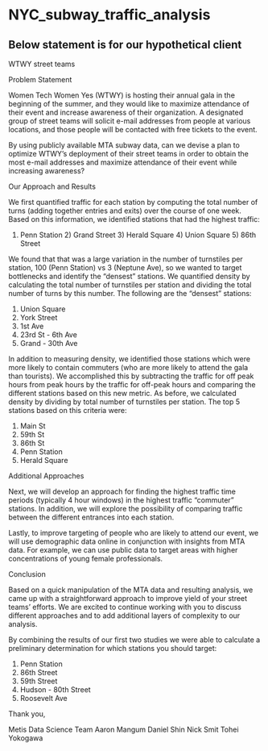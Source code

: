 # NYC_subway_traffic_analysis

## Below statement is for our hypothetical client




WTWY street teams

Problem Statement

Women Tech Women Yes (WTWY) is hosting their annual gala in the beginning of the summer, and they would like to maximize attendance of their event and increase awareness of their organization. A designated group of street teams will solicit e-mail addresses from people at various locations, and those people will be contacted with free tickets to the event.

By using publicly available MTA subway data, can we devise a plan to optimize WTWY’s deployment of their street teams in order to obtain the most e-mail addresses and maximize attendance of their event while increasing awareness?

Our Approach and Results

We first quantified traffic for each station by computing the total number of turns (adding together entries and exits) over the course of one week. Based on this information, we identified stations that had the highest traffic:

1) Penn Station 2) Grand Street 3) Herald Square 4) Union Square 5) 86th Street

We found that that was a large variation in the number of turnstiles per station, 100 (Penn Station) vs 3 (Neptune Ave), so we wanted to target bottlenecks and identify the “densest” stations. We quantified density by calculating the total number of turnstiles per station and dividing the total number of turns by this number. The following are the “densest” stations:

1)  Union Square
2)  York Street
3)  1st Ave
4)  23rd St - 6th Ave
5)  Grand - 30th Ave

In addition to measuring density, we identified those stations which were more likely to contain commuters (who are more likely to attend the gala than tourists). We accomplished this by subtracting the traffic for off peak hours from peak hours by the traffic for off-peak hours and comparing the different stations based on this new metric. As before, we calculated density by dividing by total number of turnstiles per station. The top 5 stations based on this criteria were:

1)  Main St
2)  59th St
3)  86th St
4)  Penn Station
5)  Herald Square

Additional Approaches

Next, we will develop an approach for finding the highest traffic time periods (typically 4 hour windows) in the highest traffic “commuter” stations. In addition, we will explore the possibility of comparing traffic between the different entrances into each station.

Lastly, to improve targeting of people who are likely to attend our event, we will use demographic data online in conjunction with insights from MTA data. For example, we can use public data to target areas with higher concentrations of young female professionals.

Conclusion

Based on a quick manipulation of the MTA data and resulting analysis, we came up with a straightforward approach to improve yield of your street teams’ efforts. We are excited to continue working with you to discuss different approaches and to add additional layers of complexity to our analysis.

By combining the results of our first two studies we were able to calculate a preliminary determination for which stations you should target:

1. Penn Station
2. 86th Street
3. 59th Street
4. Hudson - 80th Street
5. Roosevelt Ave

Thank you,

Metis Data Science Team Aaron Mangum Daniel Shin Nick Smit Tohei Yokogawa

